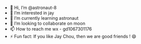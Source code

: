 - 👋 Hi, I’m @astronaut-8
- 👀 I’m interested in jay
- 🌱 I’m currently learning astronaut
- 💞️ I’m looking to collaborate on moon
- 📫 How to reach me wx - gd1067301176
- ⚡ Fun fact: If you like Jay Chou, then we are good friends ! 😄

<!---
astronaut-8/astronaut-8 is a ✨ special ✨ repository because its `README.md` (this file) appears on your GitHub profile.
You can click the Preview link to take a look at your changes.
--->
